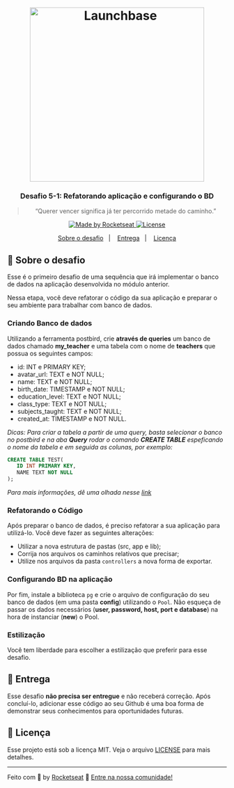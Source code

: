 <h1 align="center">
    <img alt="Launchbase" src="https://storage.googleapis.com/golden-wind/bootcamp-launchbase/logo.png" width="400px" />
</h1>

<h3 align="center">
  Desafio 5-1: Refatorando aplicação e configurando o BD
</h3>

<blockquote align="center">“Querer vencer significa já ter percorrido metade do caminho.”</blockquote>

<p align="center">

  <a href="https://rocketseat.com.br">
    <img alt="Made by Rocketseat" src="https://img.shields.io/badge/made%20by-Rocketseat-%23F8952D">
  </a>

  <a href="LICENSE" >
    <img alt="License" src="https://img.shields.io/badge/license-MIT-%23F8952D">
  </a>

</p>

<p align="center">
  <a href="#rocket-sobre-o-desafio">Sobre o desafio</a>&nbsp;&nbsp;&nbsp;|&nbsp;&nbsp;&nbsp;
  <a href="#calendar-entrega">Entrega</a>&nbsp;&nbsp;&nbsp;|&nbsp;&nbsp;&nbsp;
  <a href="#memo-licença">Licença</a>
</p>

## :rocket: Sobre o desafio

Esse é o primeiro desafio de uma sequência que irá implementar o banco de dados na aplicação desenvolvida no módulo anterior.

Nessa etapa, você deve refatorar o código da sua aplicação e preparar o seu ambiente para trabalhar com banco de dados.

### Criando Banco de dados

Utilizando a ferramenta postbird, crie **através de queries** um banco de dados chamado **my_teacher** e uma tabela com o nome de **teachers** que possua os seguintes campos:

- id: INT e PRIMARY KEY;
- avatar_url: TEXT e NOT NULL;
- name: TEXT e NOT NULL;
- birth_date: TIMESTAMP e NOT NULL;
- education_level: TEXT e NOT NULL;
- class_type: TEXT e NOT NULL;
- subjects_taught: TEXT e NOT NULL;
- created_at: TIMESTAMP e NOT NULL.

_Dicas: Para criar a tabela a partir de uma query, basta selecionar o banco no postbird e na aba **Query** rodar o comando **CREATE TABLE** espeficando o nome da tabela e em seguida as colunas, por exemplo:_

```sql
CREATE TABLE TEST(
   ID INT PRIMARY KEY,
   NAME TEXT NOT NULL
);
```

_Para mais informações, dê uma olhada nesse [link](https://www.postgresqltutorial.com/postgresql-create-table/)_

### Refatorando o Código

Após preparar o banco de dados, é preciso refatorar a sua aplicação para utilizá-lo. Você deve fazer as seguintes alterações:

- Utilizar a nova estrutura de pastas (src, app e lib);
- Corrija nos arquivos os caminhos relativos que precisar;
- Utilize nos arquivos da pasta `controllers` a nova forma de exportar.

### Configurando BD na aplicação

Por fim, instale a biblioteca `pg` e crie o arquivo de configuração do seu banco de dados (em uma pasta **config**) utilizando o `Pool`. Não esqueça de passar os dados necessários (**user, password, host, port e database**) na hora de instanciar (**new**) o Pool.

### Estilização

Você tem liberdade para escolher a estilização que preferir para esse desafio.

## :calendar: Entrega

Esse desafio **não precisa ser entregue** e não receberá correção. Após concluí-lo, adicionar esse código ao seu Github é uma boa forma de demonstrar seus conhecimentos para oportunidades futuras.

## :memo: Licença

Esse projeto está sob a licença MIT. Veja o arquivo [LICENSE](../LICENSE) para mais detalhes.

---

Feito com :purple_heart: by [Rocketseat](https://rocketseat.com.br) :wave: [Entre na nossa comunidade!](https://discordapp.com/invite/gCRAFhc)
